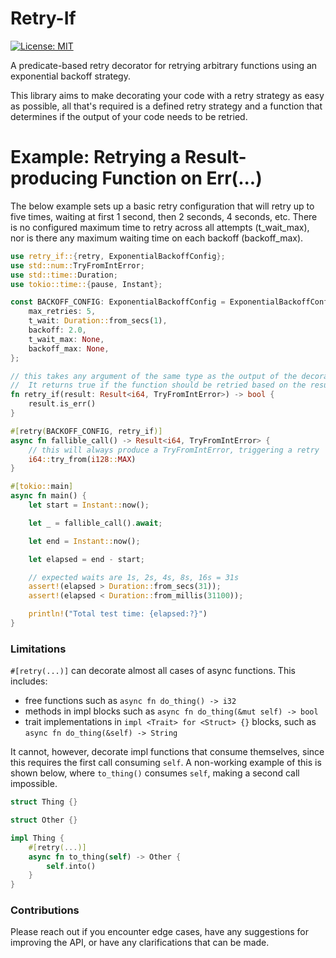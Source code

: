 # Retry-If

[![License: MIT](https://img.shields.io/badge/License-MIT-yellow.svg)](https://opensource.org/licenses/MIT)

A predicate-based retry decorator for retrying arbitrary functions using an exponential backoff strategy.

This library aims to make decorating your code with a retry strategy as easy as possible, all that's required is a
defined retry strategy and a function that determines if the output of your code needs to be retried.

# Example: Retrying a Result-producing Function on Err(...)

The below example sets up a basic retry configuration that will retry up to five times, waiting at first 1 second, then
2 seconds, 4 seconds, etc. There is no configured maximum time to retry across all attempts (t_wait_max), nor is there
any maximum waiting time on each backoff (backoff_max).

```rust
use retry_if::{retry, ExponentialBackoffConfig};
use std::num::TryFromIntError;
use std::time::Duration;
use tokio::time::{pause, Instant};

const BACKOFF_CONFIG: ExponentialBackoffConfig = ExponentialBackoffConfig {
    max_retries: 5,
    t_wait: Duration::from_secs(1),
    backoff: 2.0,
    t_wait_max: None,
    backoff_max: None,
};

// this takes any argument of the same type as the output of the decorated function.
//  It returns true if the function should be retried based on the result
fn retry_if(result: Result<i64, TryFromIntError>) -> bool {
    result.is_err()
}

#[retry(BACKOFF_CONFIG, retry_if)]
async fn fallible_call() -> Result<i64, TryFromIntError> {
    // this will always produce a TryFromIntError, triggering a retry
    i64::try_from(i128::MAX)
}

#[tokio::main]
async fn main() {
    let start = Instant::now();

    let _ = fallible_call().await;

    let end = Instant::now();

    let elapsed = end - start;

    // expected waits are 1s, 2s, 4s, 8s, 16s = 31s
    assert!(elapsed > Duration::from_secs(31));
    assert!(elapsed < Duration::from_millis(31100));

    println!("Total test time: {elapsed:?}")
}
```

### Limitations

`#[retry(...)]` can decorate almost all cases of async functions. This includes:

- free functions such as `async fn do_thing() -> i32`
- methods in impl blocks such as `async fn do_thing(&mut self) -> bool`
- trait implementations in `impl <Trait> for <Struct> {}` blocks, such as `async fn do_thing(&self) -> String`

It cannot, however, decorate impl functions that consume themselves, since this requires the first call
consuming `self`.
A non-working example of this is shown below, where `to_thing()` consumes `self`, making a second call impossible.

```rust
struct Thing {}

struct Other {}

impl Thing {
    #[retry(...)]
    async fn to_thing(self) -> Other {
        self.into()
    }
}
```

### Contributions

Please reach out if you encounter edge cases, have any suggestions for improving the API, or have any clarifications
that can be made.